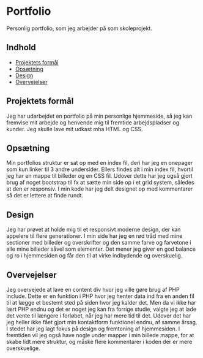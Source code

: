 # Portfolio
Personlig portfolio, som jeg arbejder på som skoleprojekt.

## Indhold
- [Projektets formål](#projektets-formål)
- [Opsætning](#opsætning)
- [Design](#design)
- [Overvejelser](#overvejelser)

## Projektets formål
Jeg har udarbejdet en portfolio på min personlige hjemmeside, så jeg kan fremvise mit arbejde og henvende mig til fremtide arbejdspladser og kunder. Jeg skulle lave mit udkast mha HTML og CSS.

## Opsætning
Min portfolios struktur er sat op med en index fil, deri har jeg en onepager som kun linker til 3 andre undersider. Ellers findes alt i min index fil, hvortil jeg har en mappe til billeder og en CSS fil. 
Udover dette har jeg også gjort brug af noget bootstrap til fx at sætte min side op i et grid system, således at den er responsiv.
I min kode har jeg delt designet op med kommentarer så det er lettere at finde rundt.

## Design
Jeg har prøvet at holde mig til et responsivt moderne design, der kan appelere til flere generationer. I min side har jeg en rød tråd med mine sectioner med billeder og overskrifter og den samme farve og farvetone i alle mine billeder såvel som elementer. Det mener jeg giver en god balance og ro i hjemmesiden og får den til at virke indbydende og overskuelig.

## Overvejelser
Jeg overvejede at lave en content div hvor jeg ville gøre brug af PHP include. Dette er en funktion i PHP hvor jeg henter data ind fra en anden fil til at lægge et bestemt sted på siden hvor jeg kalder det. Men da vi ikke har lært PHP endnu og det er noget jeg kan fra forrige studie, valgte jeg at lade det vente til længere i forløbet, når jeg har mere tid til det.
Udover det har jeg heller ikke fået gjort min kontaktform funktionel endnu, af samme årsag.
I stedet har jeg lagt fokus på design og fremtoning af hjemmesiden.
I fremtiden vil jeg også have nogle under mapper i min billede mappe, for at skabe lidt mere struktur, og måske flere kommentarer i koden der er mere overskuelige.


